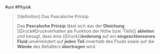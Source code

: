 #uni #Physik 

> [!definition] Das Pascalsche Prinzip
> 
> Das **Pascalsche Prinzip** lässt sich aus der **Gleichung** [[Druck#Druckverhalten als Funktion der Höhe bzw. Tiefe]] **ableiten** und besagt, dass eine [[Druck]]**änderung** auf ein **eingeschlossenes Fluid** unvermindert auf **jeden Teil** innerhalb des Fluids sowie auf die **Wände** des Behälters **übertragen** wird.